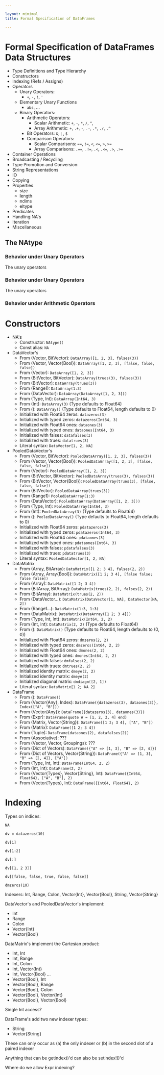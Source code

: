 ```yaml
---

layout: minimal
title: Formal Specification of DataFrames

---
```


# Formal Specification of DataFrames Data Structures

* Type Definitions and Type Hierarchy
* Constructors
* Indexing (Refs / Assigns)
* Operators
	* Unary Operators:
		* `+`, `-`, `!`, `'`
	* Elementary Unary Functions
		* `abs`, ...
	* Binary Operators:
		* Arithmetic Operators:
			* Scalar Arithmetic: `+`, `-`, `*`, `/`, `^`,
			* Array Arithmetic: `+`, `.+`, `-`, `.-`, `.*`, `./`, `.^`
		* Bit Operators: `&`, `|`, `$`
		* Comparison Operators:
			* Scalar Comparisons: `==`, `!=`, `<`, `<=`, `>`, `>=`
			* Array Comparisons: `.==`, `.!=`, `.<`, `.<=`, `.>`, `.>=`
* Container Operations
* Broadcasting / Recycling
* Type Promotion and Conversion
* String Representations
* IO
* Copying
* Properties
	* size
	* length
	* ndims
	* eltype
* Predicates
* Handling NA's
* Iteration
* Miscellaneous

## The NAtype

### Behavior under Unary Operators

The unary operators

### Behavior under Unary Operators

The unary operators

### Behavior under Arithmetic Operators

# Constructors

* NA's
	* Constructor: `NAtype()`
	* Const alias: `NA`
* DataVector's
	* From (Vector, BitVector): `DataArray([1, 2, 3], falses(3))`
	* From (Vector, Vector{Bool}): `DataArray([1, 2, 3], [false, false, false])`
	* From (Vector): `DataArray([1, 2, 3])`
	* From (BitVector, BitVector): `DataArray(trues(3), falses(3))`
	* From (BitVector): `DataArray(trues(3))`
	* From (Range1): `DataArray(1:3)`
	* From (DataVector): `DataArray(DataArray([1, 2, 3]))`
	* From (Type, Int): `DataArray(Int64, 3)`
	* From (Int): `DataArray(3)` (Type defaults to Float64)
	* From (): `DataArray()` (Type defaults to Float64, length defaults to 0)
	* Initialized with Float64 zeros: `datazeros(3)`
	* Initialized with typed zeros: `datazeros(Int64, 3)`
	* Initialized with Float64 ones: `dataones(3)`
	* Initialized with typed ones: `dataones(Int64, 3)`
	* Initialized with falses: `datafalses(3)`
	* Initialized with trues: `datatrues(3)`
	* Literal syntax: `DataVector[1, 2, NA]`
* PooledDataVector's
	* From (Vector, BitVector): `PooledDataArray([1, 2, 3], falses(3))`
	* From (Vector, Vector{Bool}): `PooledDataArray([1, 2, 3], [false, false, false])`
	* From (Vector): `PooledDataArray([1, 2, 3])`
	* From (BitVector, BitVector): `PooledDataArray(trues(3), falses(3))`
	* From (BitVector, Vector{Bool}): `PooledDataArray(trues(3), [false, false, false])`
	* From (BitVector): `PooledDataArray(trues(3))`
	* From (Range1): `PooledDataArray(1:3)`
	* From (DataVector): `PooledDataArray(DataArray([1, 2, 3]))`
	* From (Type, Int): `PooledDataArray(Int64, 3)`
	* From (Int): `PooledDataArray(3)` (Type defaults to Float64)
	* From (): `PooledDataArray()` (Type defaults to Float64, length defaults to 0)
	* Initialized with Float64 zeros: `pdatazeros(3)`
	* Initialized with typed zeros: `pdatazeros(Int64, 3)`
	* Initialized with Float64 ones: `pdataones(3)`
	* Initialized with typed ones: `pdataones(Int64, 3)`
	* Initialized with falses: `pdatafalses(3)`
	* Initialized with trues: `pdatatrues(3)`
	* Literal syntax: `PooledDataVector[1, 2, NA]`
* DataMatrix
	* From (Array, BitArray): `DataMatrix([1 2; 3 4], falses(2, 2))`
	* From (Array, Array{Bool}): `DataMatrix([1 2; 3 4], [false false; false false])`
	* From (Array): `DataMatrix([1 2; 3 4])`
	* From (BitArray, BitArray): `DataMatrix(trues(2, 2), falses(2, 2))`
	* From (BitArray): `DataMatrix(trues(2, 2))`
	* From (DataVector...): `DataMatrix(DataVector[1, NA], DataVector[NA, 2])`
	* From (Range1...): `DataMatrix(1:3, 1:3)`
	* From (DataMatrix): `DataMatrix(DataArray([1 2; 3 4]))`
	* From (Type, Int, Int): `DataMatrix(Int64, 2, 2)`
	* From (Int, Int): `DataMatrix(2, 2)` (Type defaults to Float64)
	* From (): `DataMatrix()` (Type defaults to Float64, length defaults to (0, 0))
	* Initialized with Float64 zeros: `dmzeros(2, 2)`
	* Initialized with typed zeros: `dmzeros(Int64, 2, 2)`
	* Initialized with Float64 ones: `dmones(2, 2)`
	* Initialized with typed ones: `dmones(Int64, 2, 2)`
	* Initialized with falses: `dmfalses(2, 2)`
	* Initialized with trues: `dmtrues(2, 2)`
	* Initialized identity matrix: `dmeye(2, 2)`
	* Initialized identity matrix: `dmeye(2)`
	* Initialized diagonal matrix: `dmdiagm([2, 1])`
	* Literal syntax: `DataMatrix[1 2; NA 2]`
* DataFrame
	* From (): `DataFrame()`
	* From (Vector{Any}, Index): `DataFrame({datazeros(3), dataones(3)}, Index(["A", "B"]))`
	* From (Vector{Any}): `DataFrame({datazeros(3), dataones(3)})`
	* From (Expr): `DataFrame(quote A = [1, 2, 3, 4] end)`
	* From (Matrix, Vector{String}): `DataFrame([1 2; 3 4], ["A", "B"])`
	* From (Matrix): `DataFrame([1 2; 3 4])`
	* From (Tuple): `DataFrame(dataones(2), datafalses(2))`
	* From (Associative): ???
	* From (Vector, Vector, Groupings): ???
	* From (Dict of Vectors): `DataFrame({"A" => [1, 3], "B" => [2, 4]})`
	* From (Dict of Vectors, Vector{String}): `DataFrame({"A" => [1, 3], "B" => [2, 4]}, ["A"])`
	* From (Type, Int, Int): `DataFrame(Int64, 2, 2)`
	* From (Int, Int): `DataFrame(2, 2)`
	* From (Vector{Types}, Vector{String}, Int): `DataFrame({Int64, Float64}, ["A", "B"], 2)`
	* From (Vector{Types}, Int): `DataFrame({Int64, Float64}, 2)`

# Indexing

Types on indices:

	NA

	dv = datazeros(10)

	dv[1]

	dv[1:2]

	dv[:]

	dv[[1, 2 3]]

	dv[[false, false, true, false, false]]

	dmzeros(10)

Indexers: Int, Range, Colon, Vector{Int}, Vector{Bool}, String, Vector{String}

DataVector's and PooledDataVector's implement:

* Int
* Range
* Colon
* Vector{Int}
* Vector{Bool}

DataMatrix's implement the Cartesian product:

* Int, Int
* Int, Range
* Int, Colon
* Int, Vector{Int}
* Int, Vector{Bool}
...
* Vector{Bool}, Int
* Vector{Bool}, Range
* Vector{Bool}, Colon
* Vector{Bool}, Vector{Int}
* Vector{Bool}, Vector{Bool}

Single Int access?

DataFrame's add two new indexer types:

* String
* Vector{String}

These can only occur as (a) the only indexer or (b) in the second slot of a paired indexer

Anything that can be getindex()'d can also be setindex!()'d

Where do we allow Expr indexing?
